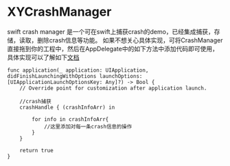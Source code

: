 # XYCrashManager
swift crash manager
是一个可在swift上捕获crash的demo，已经集成捕获，存储，读取，删除crash信息等功能。
如果不想关心具体实现，可将CrashManager直接拖到你的工程中，然后在AppDelegate中的如下方法中添加代码即可使用，具体实现可以了解如下[文档](http://www.jianshu.com/p/d2b7a2eb36ba)

    func application(_ application: UIApplication, didFinishLaunchingWithOptions launchOptions: [UIApplicationLaunchOptionsKey: Any]?) -> Bool {
        // Override point for customization after application launch.
        
        //crash捕获
        crashHandle { (crashInfoArr) in
            
            for info in crashInfoArr{
                //这里添加对每一条crash信息的操作
            }
        }
        
        return true
    }

